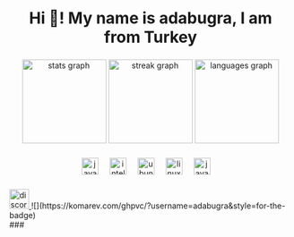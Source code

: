 <h1 align="center">Hi 👋! My name is adabugra, I am from Turkey</h2>

###

<!-- ![](https://raw.githubusercontent.com/adabugra/stats/master/generated/overview.svg#gh-dark-mode-only)
![](https://raw.githubusercontent.com/adabugra/stats/master/generated/languages.svg#gh-dark-mode-only)
-->
<div align="center">
  <img src="https://github-readme-stats-mu-dun-89.vercel.app/api?username=adabugra&theme=dracula&show_icons=true&hide_title=true&include_all_commits=true&hide_border=true" height="150" alt="stats graph"  />
  <img src="https://github-readme-streak-stats-two-ashy.vercel.app?user=adabugra&theme=dracula&hide_border=true&border_radius=5&mode=weekly" height="150" alt="streak graph" />
  <img src="https://github-readme-stats-mu-dun-89.vercel.app/api/top-langs/?username=adabugra&layout=compact&card_width=320&langs_count=3&theme=dracula&hide_title=true&hide_border=true"  height="150" alt="languages graph"  />
</div>

###


<!--
![Adabugra's GitHub stats](https://github-readme-stats-mu-dun-89.vercel.app/api?username=adabugra&theme=ambient_gradient&show_icons=true)
[![Top Langs](https://github-readme-stats-mu-dun-89.vercel.app/api/top-langs/?username=adabugra&compact&langs_count=3&theme=ambient_gradient)](https://github.com/anuraghazra/github-readme-stats)
-->
<div align="center">
  <img src="https://cdn.jsdelivr.net/gh/devicons/devicon/icons/java/java-original.svg" height="30" alt="java logo"  />
  <img width="12" />
  <img src="https://cdn.jsdelivr.net/gh/devicons/devicon/icons/intellij/intellij-original.svg" height="30" alt="intellij logo"  />
  <img width="12" />
  <img src="https://cdn.jsdelivr.net/gh/devicons/devicon/icons/ubuntu/ubuntu-original.svg" height="30" alt="ubuntu logo"  />
  <img width="12" />
  <img src="https://cdn.jsdelivr.net/gh/devicons/devicon/icons/linux/linux-original.svg" height="30" alt="linux logo"  />
  <img width="12" />
  <img src="https://i.ibb.co/Wp3H6F2/image-removebg-preview-Copy.png" height="30" alt="javascript logo"  />
  <img width="12" />
</div>


###


<div align="left">
  <a href="https://discord.com/invite/6QRx2Y6rM9" target="_blank">
    <img src="https://img.shields.io/badge/Discord-%235865F2.svg?style=for-the-badge&logo=discord&logoColor=white" height="35" alt="discord logo"  />
  </a>
  ![](https://komarev.com/ghpvc/?username=adabugra&style=for-the-badge)
</div>
###






<!--
**adabugra/adabugra** is a ✨ _special_ ✨ repository because its `README.md` (this file) appears on your GitHub profile.

Here are some ideas to get you started:

- 🔭 I’m currently working on ...
- 🌱 I’m currently learning ...
- 👯 I’m looking to collaborate on ...
- 🤔 I’m looking for help with ...
- 💬 Ask me about ...
- 📫 How to reach me: ...
- 😄 Pronouns: ...
- ⚡ Fun fact: ...
-->
